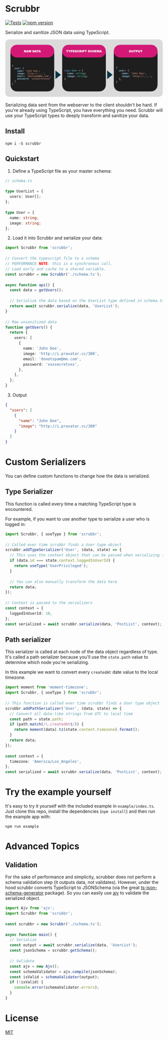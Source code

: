 # Scrubbr

[![Tests](https://github.com/jgillick/scrubbr/actions/workflows/test.yml/badge.svg)](https://github.com/jgillick/scrubbr/actions)
[![npm version](https://img.shields.io/npm/v/scrubbr)](https://badge.fury.io/js/scrubbr)

<!-- [![downloads](https://img.shields.io/npm/dm/Scrubbr)](https://www.npmjs.com/package/scrubbr) -->

Serialize and sanitize JSON data using TypeScript.

![Simple Example](https://github.com/jgillick/scrubbr/raw/main/example.png)

Serializing data sent from the webserver to the client shouldn't be hard. If you're already using TypeScript, you have everything you need. Scrubbr will use your TypeScript types to deeply transform and sanitize your data.

## Install

```shell
npm i -S scrubbr
```

## Quickstart

1. Define a TypeScript file as your master schema:

```typescript
// schema.ts

type UserList = {
  users: User[];
};

type User = {
  name: string;
  image: string;
};
```

2. Load it into Scrubbr and serialize your data:

```typescript
import Scrubbr from 'scrubbr';

// Convert the typescript file to a schema
// PERFORMANCE NOTE: this is a synchronous call.
// Load early and cache to a shared variable.
const scrubbr = new Scrubbr('./schema.ts');

async function api() {
  const data = getUsers();

  // Serialize the data based on the UserList type defined in schema.ts
  return await scrubbr.serialize(data, 'UserList');
}

// Raw unsanitized data
function getUsers() {
  return {
    users: [
      {
        name: 'John Doe',
        image: 'http://i.pravatar.cc/300',
        email: 'donotspam@me.com',
        password: 'xxxsecretxxx',
      },
    ],
  };
}
```

3. Output

```json
{
  "users": [
    {
      "name": "John Doe",
      "image": "http://i.pravatar.cc/300"
    }
  ]
}
```

# Custom Serializers

You can define custom functions to change how the data is serialized.

## Type Serializer

This function is called every time a matching TypeScript type is encountered.

For example, if you want to use another type to serialize a user who is logged in:

```typescript
import Scrubbr, { useType } from 'scrubbr';

// Called ever time scrubbr finds a User type object
scrubbr.addTypeSerializer('User', (data, state) => {
  // This uses the context object that can be passed when serializing (see below)
  if (data.id === state.context.loggedInUserId) {
    return useType('UserPrivileged');
  }

  // You can also manually transform the data here
  return data;
});

// Context is passed to the serializers
const context = {
  loggedInUserId: 10,
};
const serialized = await scrubbr.serialize(data, 'PostList', context);
```

## Path serializer

This serializer is called at each node of the data object regardless of type. It's called a path serializer because you'll use the `state.path` value to determine which node you're serializing.

In this example we want to convert every `createdAt` date value to the local timezone.

```typescript
import moment from 'moment-timezone';
import Scrubbr, { useType } from 'scrubbr';

// This function is called ever time scrubbr finds a User type object
scrubbr.addPathSerializer('User', (data, state) => {
  // Convert all date-like strings from UTC to local time
  const path = state.path;
  if (path.match(/\.createdAt$/)) {
    return moment(data).tz(state.context.timezone).format();
  }
  return data;
});

const context = {
  timezone: 'America/Los_Angeles',
};
const serialized = await scrubbr.serialize(data, 'PostList', context);
```

# Try the example yourself

It's easy to try it yourself with the included example in `example/index.ts`. Just clone this repo, install the dependencies (`npm install`) and then run the example app with:

```shell
npm run example
```

# Advanced Topics

## Validation

For the sake of performance and simplicity, scrubber does not perform a schema validation step (it outputs data, not validates). However, under the hood scrubbr converts TypeScript to JSONSchema (via the great [ts-json-schema-generator](https://www.npmjs.com/package/ts-json-schema-generator) package). So you can easily use [ajv](https://www.npmjs.com/package/ajv) to validate the serialized object.

```typescript
import Ajv from 'ajv';
import Scrubbr from 'scrubbr';

const scrubbr = new Scrubbr('./schema.ts');

async function main() {
  // Serialize
  const output = await scrubbr.serialize(data, 'UserList');
  const jsonSchema = scrubbr.getSchema();

  // Validate
  const ajv = new Ajv();
  const schemaValidator = ajv.compile(jsonSchema);
  const isValid = schemaValidator(output);
  if (!isValid) {
    console.error(schemaValidator.errors);
  }
}
```

# License

[MIT](https://github.com/ajv-validator/ajv/blob/HEAD/LICENSE)
